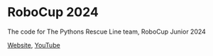 # RoboCup 2024
The code for The Pythons Rescue Line team, RoboCup Junior 2024

[Website](https://www.thepythons.tech), [YouTube](https://www.youtube.com/@thepythonseg)
